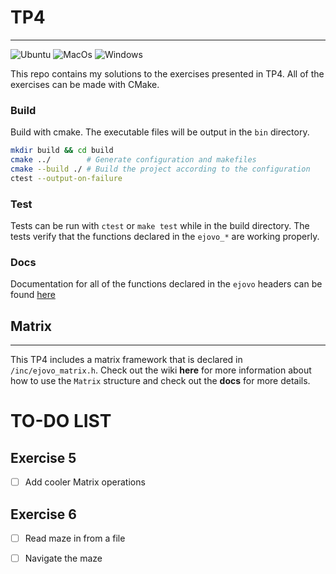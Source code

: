 # TP4
***
![Ubuntu](https://github.com/ejovo13/informatique-TP4/actions/workflows/Ubuntu.yml/badge.svg)
![MacOs](https://github.com/ejovo13/informatique-TP4/actions/workflows/Mac.yml/badge.svg)
![Windows](https://github.com/ejovo13/informatique-TP4/actions/workflows/Windows.yml/badge.svg)

This repo contains my solutions to the exercises presented in TP4. All of the exercises can be made with CMake.

### Build
Build with cmake. The executable files will be output in the `bin` directory.
```Bash
mkdir build && cd build
cmake ../        # Generate configuration and makefiles
cmake --build ./ # Build the project according to the configuration
ctest --output-on-failure
```

### Test

Tests can be run with `ctest` or `make test` while in the build directory. The tests verify that the functions declared in the `ejovo_*` are working properly.
### Docs
Documentation for all of the functions declared in the `ejovo` headers can be found [here](https://ejovo13.github.io/informatique-TP4/)

## Matrix
---
This TP4 includes a matrix framework that is declared in `/inc/ejovo_matrix.h`. Check out the wiki **here** for more information about how to use the `Matrix` structure and check out the **docs** for more details.

# TO-DO LIST

## Exercise 5
- [ ] Add cooler Matrix operations

## Exercise 6
- [ ] Read maze in from a file
- [ ] Navigate the maze

